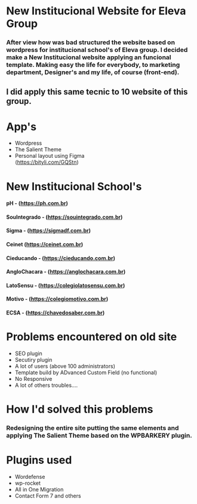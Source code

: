# New Institucional Website for Eleva Group
### After view how was bad structured the website based on wordpress for institucional school's of Eleva group. I decided make a New Institucional website applying an funcional template. Making easy the life for everybody, to marketing department, Designer's and my life, of course (front-end). 
## I did apply this same tecnic to 10 website of this group.

# App's
- Wordpress
- The Salient Theme
- Personal layout using Figma<br/>
(https://bityli.com/GQStn)

# New Institucional School's
#### pH - (https://ph.com.br)
#### SouIntegrado - (https://souintegrado.com.br)
#### Sigma - (https://sigmadf.com.br)
#### Ceinet (https://ceinet.com.br)
#### Cieducando - (https://cieducando.com.br)
#### AngloChacara - (https://anglochacara.com.br)
#### LatoSensu - (https://colegiolatosensu.com.br)
#### Motivo - (https://colegiomotivo.com.br)
#### ECSA - (https://chavedosaber.com.br)

# Problems encountered on old site
- SEO plugin
- Secutiry plugin
- A lot of users (above 100 administrators)
- Template build by ADvanced Custom Field (no functional)
- No Responsive
- A lot of others troubles....

# How I'd  solved this problems
### Redesigning the entire site putting the same elements and applying The Salient Theme based on the WPBARKERY plugin.

# Plugins used
- Wordefense
- wp-rocket
- All in One Migration
- Contact Form 7
and others
